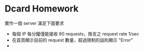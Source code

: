 # Dcard Homework

實作一個 server 滿足下面要求
- 每個 IP 每分鐘僅能接收 60 requests，換言之 request rate 1/sec
- 在首頁顯示目前的 request 數量，超過限制的話則顯示 "Error"
- 